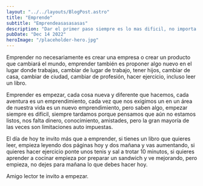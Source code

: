 ```yaml
---
layout: "../../layouts/BlogPost.astro"
title: "Emprende"
subtitle: "Emprendeasasasasas"
description: "Dar el primer paso siempre es lo mas dificil, no importa tu ubicacion, no importa tu edad, tu sexo, tu religion o profesión."
pubDate: "Dec 14 2022"
heroImage: "/placeholder-hero.jpg"
---
```


Emprender no necesariamente es crear una empresa o crear un producto que cambiará el mundo, emprender también es proponer algo nuevo en el lugar donde trabajas, cambiar de lugar de trabajo, tener hijos, cambiar de casa, cambiar de ciudad, cambiar de profesión, hacer ejercicio, incluso leer un libro.

Emprender es empezar, cada cosa nueva y diferente que hacemos, cada aventura es un emprendimiento, cada vez que nos exigimos un en un área de nuestra vida es un nuevo emprendimiento, pero saben algo, empezar siempre es difícil, siempre tardamos porque pensamos que aún no estamos listos, nos falta dinero, conocimiento, amistades, pero la gran mayoría de las veces son limitaciones auto impuestas.

El día de hoy te invito más que a emprender, si tienes un libro que quieres leer, empieza leyendo dos páginas hoy y dos mañana y vas aumentando, si quieres hacer ejercicio ponte unos tenis y sal a trotar 10 minutos, si quieres aprender a cocinar empieza por preparar un sandwich y ve mejorando, pero empieza, no dejes para mañana lo que debes hacer hoy.

Amigo lector te invito a empezar.
